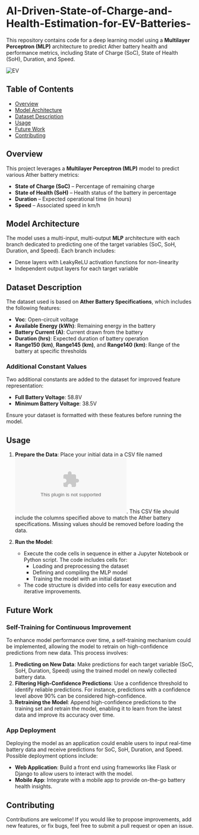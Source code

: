 # AI-Driven-State-of-Charge-and-Health-Estimation-for-EV-Batteries-
This repository contains code for a deep learning model using a **Multilayer Perceptron (MLP)** architecture to predict Ather battery health and performance metrics, including State of Charge (SoC), State of Health (SoH), Duration, and Speed.

![EV](https://static.vecteezy.com/system/resources/previews/025/733/581/original/electric-car-at-charging-station-abstract-electric-power-charger-ev-clean-energy-alternative-energy-electric-charger-concept-electronic-vehicle-power-dock-illustration-vector.jpg)





## Table of Contents
- [Overview](#overview)
- [Model Architecture](#model-architecture)
- [Dataset Description](#dataset-description)
- [Usage](#usage)
- [Future Work](#future-work)
- [Contributing](#contributing)

## Overview

This project leverages a **Multilayer Perceptron (MLP)** model to predict various Ather battery metrics:
- **State of Charge (SoC)** – Percentage of remaining charge
- **State of Health (SoH)** – Health status of the battery in percentage
- **Duration** – Expected operational time (in hours)
- **Speed** – Associated speed in km/h

## Model Architecture

The model uses a multi-input, multi-output **MLP** architecture with each branch dedicated to predicting one of the target variables (SoC, SoH, Duration, and Speed). Each branch includes:
- Dense layers with LeakyReLU activation functions for non-linearity
- Independent output layers for each target variable

## Dataset Description

The dataset used is based on **Ather Battery Specifications**, which includes the following features:
- **Voc**: Open-circuit voltage
- **Available Energy (kWh)**: Remaining energy in the battery
- **Battery Current (A)**: Current drawn from the battery
- **Duration (hrs)**: Expected duration of battery operation
- **Range150 (km)**, **Range145 (km)**, and **Range140 (km)**: Range of the battery at specific thresholds

### Additional Constant Values

Two additional constants are added to the dataset for improved feature representation:
- **Full Battery Voltage**: 58.8V
- **Minimum Battery Voltage**: 38.5V

Ensure your dataset is formatted with these features before running the model.

## Usage

1. **Prepare the Data**:
   Place your initial data in a CSV file named ![`Dataset_of_Ather.csv`](Dataset_of_Ather.csv). This CSV file should include the columns specified above to match the Ather battery specifications. Missing values should be removed before loading the data.

2. **Run the Model**:
   - Execute the code cells in sequence in either a Jupyter Notebook or Python script. The code includes cells for:
      - Loading and preprocessing the dataset
      - Defining and compiling the MLP model
      - Training the model with an initial dataset
   - The code structure is divided into cells for easy execution and iterative improvements.

## Future Work

### Self-Training for Continuous Improvement

To enhance model performance over time, a self-training mechanism could be implemented, allowing the model to retrain on high-confidence predictions from new data. This process involves:
1. **Predicting on New Data**: Make predictions for each target variable (SoC, SoH, Duration, Speed) using the trained model on newly collected battery data.
2. **Filtering High-Confidence Predictions**: Use a confidence threshold to identify reliable predictions. For instance, predictions with a confidence level above 90% can be considered high-confidence.
3. **Retraining the Model**: Append high-confidence predictions to the training set and retrain the model, enabling it to learn from the latest data and improve its accuracy over time.

### App Deployment

Deploying the model as an application could enable users to input real-time battery data and receive predictions for SoC, SoH, Duration, and Speed. Possible deployment options include:
- **Web Application**: Build a front end using frameworks like Flask or Django to allow users to interact with the model.
- **Mobile App**: Integrate with a mobile app to provide on-the-go battery health insights.

## Contributing

Contributions are welcome! If you would like to propose improvements, add new features, or fix bugs, feel free to submit a pull request or open an issue.
